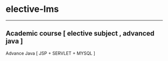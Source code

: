 # elective-lms
----------------------------------------------------
Academic course [ elective subject , advanced java ]
----------------------------------------------------
Advance Java [ JSP + SERVLET + MYSQL ]
